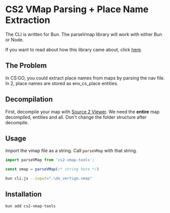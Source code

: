 # CS2 VMap Parsing + Place Name Extraction

The CLI is written for Bun. The parseVmap library will work with either Bun or Node.

If you want to read about how this library came about, click [here](https://hjb.dev/posts/counter-strike-2-where-are-all-the-callouts-2).

## The Problem
In CS:GO, you could extract place names from maps by parsing the nav file. In 2, place names are stored as env_cs_place entities.

## Decompilation
First, decompile your map with [Source 2 Viewer](https://valveresourceformat.github.io/). We need the **entire** map decompiled, entities and all. Don't change the folder structure after decompile.

## Usage
Import the vmap file as a string. Call `parseVMap` with that string.

```js
import parseVMap from 'cs2-vmap-tools';

const vmap = parseVMap(/* string here */)
```

```bash
bun cli.js --input=".\de_vertigo.vmap"
```

## Installation

```bash
bun add cs2-vmap-tools
```
